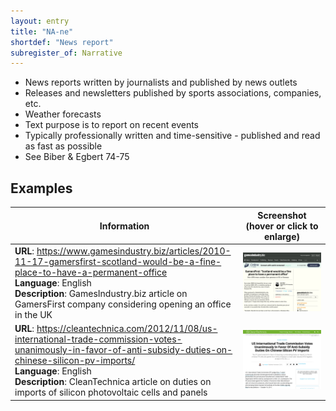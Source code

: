 ```yaml
---
layout: entry
title: "NA-ne"
shortdef: "News report"
subregister_of: Narrative
---
```


- News reports written by journalists and published by news outlets
- Releases and newsletters published by sports associations, companies, etc.
- Weather forecasts
- Text purpose is to report on recent events
- Typically professionally written and time-sensitive - published and read as fast as possible
- See Biber & Egbert 74-75

<!-- details -->

## Examples

<!-- START GENERATED SCREENSHOT GALLERY -->
<!--     NOTE: this screenshot gallery is automatically generated.       -->
<!--     Please avoid modifying it manually: any changes will be         -->
<!--     overwritten the next time the generation script is run.         -->
<table class="website-examples">
  <thead>
    <tr>
      <th class="website-examples-col-1">Information</th>
      <th class="website-examples-col-2">Screenshot (hover or click to enlarge)</th>
    </tr>
  </thead>
  <tbody>
    <tr>
      <td>
        <div class="img-url"><b>URL</b>: <a href="https://www.gamesindustry.biz/articles/2010-11-17-gamersfirst-scotland-would-be-a-fine-place-to-have-a-permanent-office">https://www.gamesindustry.biz/articles/2010-11-17-gamersfirst-scotland-would-be-a-fine-place-to-have-a-permanent-office</a></div>
        <div class="img-info"><b>Language</b>: English</div>
        <div class="img-info"><b>Description</b>: GamesIndustry.biz article on GamersFirst company considering opening an office in the UK</div>
      </td>
      <td><a href="../static/screenshots/NA-ne/www.gamesindustry.biz_articles_2010-11-17-gamersfirst-scotland-would-be-a-fine-place-to-have-a-permanent-office--2048x1536.png"><img class="thumbnail" src="../static/screenshots/NA-ne/www.gamesindustry.biz_articles_2010-11-17-gamersfirst-scotland-would-be-a-fine-place-to-have-a-permanent-office--2048x1536.png" alt="screenshot of www.gamesindustry.biz_articles_2010-11-17-gamersfirst-scotland-would-be-a-fine-place-to-have-a-permanent-office--2048x1536"></a></td>
    </tr>
    <tr>
      <td>
        <div class="img-url"><b>URL</b>: <a href="https://cleantechnica.com/2012/11/08/us-international-trade-commission-votes-unanimously-in-favor-of-anti-subsidy-duties-on-chinese-silicon-pv-imports/">https://cleantechnica.com/2012/11/08/us-international-trade-commission-votes-unanimously-in-favor-of-anti-subsidy-duties-on-chinese-silicon-pv-imports/</a></div>
        <div class="img-info"><b>Language</b>: English</div>
        <div class="img-info"><b>Description</b>: CleanTechnica article on duties on imports of silicon photovoltaic cells and panels</div>
      </td>
      <td><a href="../static/screenshots/NA-ne/cleantechnica.com_2012_11_08_us-international-trade-commission-votes-unanimously-in-favor-of-anti-subsidy-duties-on-chinese-silicon-pv-imports_2048x1536.png"><img class="thumbnail" src="../static/screenshots/NA-ne/cleantechnica.com_2012_11_08_us-international-trade-commission-votes-unanimously-in-favor-of-anti-subsidy-duties-on-chinese-silicon-pv-imports_2048x1536.png" alt="screenshot of cleantechnica.com_2012_11_08_us-international-trade-commission-votes-unanimously-in-favor-of-anti-subsidy-duties-on-chinese-silicon-pv-imports_2048x1536"></a></td>
    </tr>
  </tbody>
</table>
<!-- END GENERATED SCREENSHOT GALLERY -->
